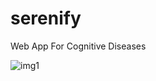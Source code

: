 # serenify
Web App For Cognitive Diseases
<br/>


<img src="https://images.unsplash.com/vector-1748272331137-08f676420744?ixlib=rb-4.1.0&ixid=M3wxMjA3fDB8MHxwaG90by1wYWdlfHx8fGVufDB8fHx8fA%3D%3D&auto=format&fit=crop&q=80&w=1160"
 alt="img1">

